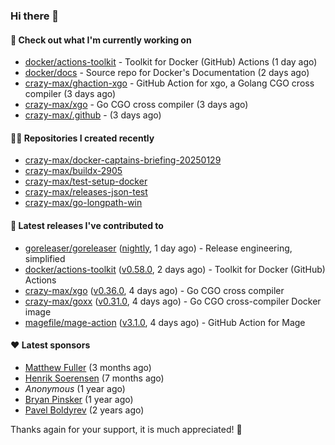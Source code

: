 ### Hi there 👋

#### 👷 Check out what I'm currently working on

- [docker/actions-toolkit](https://github.com/docker/actions-toolkit) - Toolkit for Docker (GitHub) Actions (1 day ago)
- [docker/docs](https://github.com/docker/docs) - Source repo for Docker&#39;s Documentation (2 days ago)
- [crazy-max/ghaction-xgo](https://github.com/crazy-max/ghaction-xgo) - GitHub Action for xgo, a Golang CGO cross compiler (3 days ago)
- [crazy-max/xgo](https://github.com/crazy-max/xgo) - Go CGO cross compiler (3 days ago)
- [crazy-max/.github](https://github.com/crazy-max/.github) -  (3 days ago)

#### 👨‍💻 Repositories I created recently

- [crazy-max/docker-captains-briefing-20250129](https://github.com/crazy-max/docker-captains-briefing-20250129)
- [crazy-max/buildx-2905](https://github.com/crazy-max/buildx-2905)
- [crazy-max/test-setup-docker](https://github.com/crazy-max/test-setup-docker)
- [crazy-max/releases-json-test](https://github.com/crazy-max/releases-json-test)
- [crazy-max/go-longpath-win](https://github.com/crazy-max/go-longpath-win)

#### 🚀 Latest releases I've contributed to

- [goreleaser/goreleaser](https://github.com/goreleaser/goreleaser) ([nightly](https://github.com/goreleaser/goreleaser/releases/tag/nightly), 1 day ago) - Release engineering, simplified
- [docker/actions-toolkit](https://github.com/docker/actions-toolkit) ([v0.58.0](https://github.com/docker/actions-toolkit/releases/tag/v0.58.0), 2 days ago) - Toolkit for Docker (GitHub) Actions
- [crazy-max/xgo](https://github.com/crazy-max/xgo) ([v0.36.0](https://github.com/crazy-max/xgo/releases/tag/v0.36.0), 4 days ago) - Go CGO cross compiler
- [crazy-max/goxx](https://github.com/crazy-max/goxx) ([v0.31.0](https://github.com/crazy-max/goxx/releases/tag/v0.31.0), 4 days ago) - Go CGO cross-compiler Docker image
- [magefile/mage-action](https://github.com/magefile/mage-action) ([v3.1.0](https://github.com/magefile/mage-action/releases/tag/v3.1.0), 4 days ago) - GitHub Action for Mage

#### ❤️ Latest sponsors
- [Matthew Fuller](https://github.com/mathematics333) (3 months ago)
- [Henrik Soerensen](https://github.com/hsoerensen) (7 months ago)
- _Anonymous_ (1 year ago)
- [Bryan Pinsker](https://github.com/BryanPinsker) (1 year ago)
- [Pavel Boldyrev](https://github.com/bpg) (2 years ago)

Thanks again for your support, it is much appreciated! 🙏
